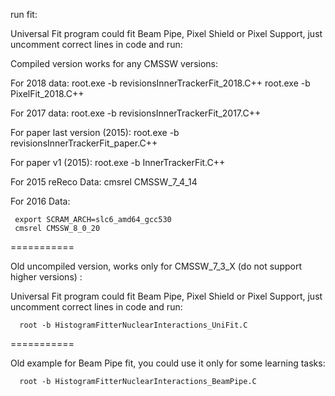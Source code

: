 run fit:

Universal Fit program could fit Beam Pipe, Pixel Shield or Pixel Support, just uncomment correct lines in code and run:

Compiled version works for any CMSSW versions:

For 2018 data:
      root.exe -b revisionsInnerTrackerFit_2018.C++
      root.exe -b PixelFit_2018.C++

For 2017 data:
      root.exe -b revisionsInnerTrackerFit_2017.C++

For paper last version (2015):
      root.exe -b revisionsInnerTrackerFit_paper.C++

For paper v1 (2015):
      root.exe -b InnerTrackerFit.C++
 
For 2015 reReco Data:
     cmsrel CMSSW_7_4_14

For 2016 Data:

     export SCRAM_ARCH=slc6_amd64_gcc530
     cmsrel CMSSW_8_0_20

===========

Old uncompiled version, works only for CMSSW_7_3_X (do not support higher versions) :

Universal Fit program could fit Beam Pipe, Pixel Shield or Pixel Support, just uncomment correct lines in code and run:

      root -b HistogramFitterNuclearInteractions_UniFit.C

===========

Old example for Beam Pipe fit, you could use it only for some learning tasks:

      root -b HistogramFitterNuclearInteractions_BeamPipe.C

